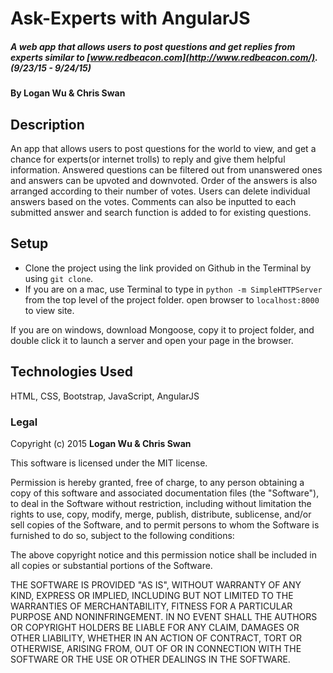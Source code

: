# Ask-Experts with AngularJS

##### A web app that allows users to post questions and get replies from experts similar to [www.redbeacon.com](http://www.redbeacon.com/). (9/23/15 - 9/24/15)

#### By Logan Wu & Chris Swan

## Description
An app that allows users to post questions for the world to view, and get a chance for experts(or internet trolls) to reply and give them helpful information. Answered questions can be filtered out from unanswered ones and answers can be upvoted and downvoted. Order of the answers is also arranged according to their number of votes. Users can delete individual answers based on the votes. Comments can also be inputted to each submitted answer and search function is added to for existing questions.

## Setup

* Clone the project using the link provided on Github in the Terminal by using ```git clone```.
* If you are on a mac, use Terminal to type in ```python -m SimpleHTTPServer``` from the top level of the project folder.
open browser to ```localhost:8000``` to view site.

If you are on windows, download Mongoose, copy it to project folder, and double click it to launch a server and open your page in the browser.

## Technologies Used

HTML, CSS, Bootstrap, JavaScript, AngularJS

### Legal

Copyright (c) 2015 **Logan Wu & Chris Swan**

This software is licensed under the MIT license.

Permission is hereby granted, free of charge, to any person obtaining a copy
of this software and associated documentation files (the "Software"), to deal
in the Software without restriction, including without limitation the rights
to use, copy, modify, merge, publish, distribute, sublicense, and/or sell
copies of the Software, and to permit persons to whom the Software is
furnished to do so, subject to the following conditions:

The above copyright notice and this permission notice shall be included in
all copies or substantial portions of the Software.

THE SOFTWARE IS PROVIDED "AS IS", WITHOUT WARRANTY OF ANY KIND, EXPRESS OR
IMPLIED, INCLUDING BUT NOT LIMITED TO THE WARRANTIES OF MERCHANTABILITY,
FITNESS FOR A PARTICULAR PURPOSE AND NONINFRINGEMENT. IN NO EVENT SHALL THE
AUTHORS OR COPYRIGHT HOLDERS BE LIABLE FOR ANY CLAIM, DAMAGES OR OTHER
LIABILITY, WHETHER IN AN ACTION OF CONTRACT, TORT OR OTHERWISE, ARISING FROM,
OUT OF OR IN CONNECTION WITH THE SOFTWARE OR THE USE OR OTHER DEALINGS IN
THE SOFTWARE.
